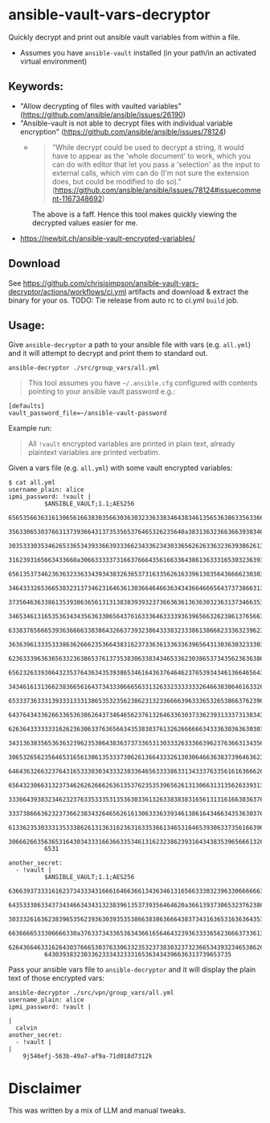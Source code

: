 # ansible-vault-vars-decryptor

Quickly decrypt and print out ansible vault variables from within a file.

- Assumes you have `ansible-vault` installed (in your path/in an activated virtual environment)

## Keywords:

- "Allow decrypting of files with vaulted variables" (https://github.com/ansible/ansible/issues/26190)
- "Ansible-vault is not able to decrypt files with individual variable encryption" (https://github.com/ansible/ansible/issues/78124)
  - > "While decrypt could be used to decrypt a string, it would have to appear as the 'whole document' to work, which you can do with editor that let you pass a 'selection' as the input to external calls, which vim can do (I'm not sure the extension does, but could be modified to do so)." (https://github.com/ansible/ansible/issues/78124#issuecomment-1167348692)
    
    The above is a faff. Hence this tool makes quickly viewing the decrypted values easier for me.
- https://newbit.ch/ansible-vault-encrypted-variables/

## Download

See https://github.com/chrisjsimpson/ansible-vault-vars-decryptor/actions/workflows/ci.yml artifacts and download & extract the binary for your os.
TODO: Tie release from auto rc to ci.yml `build` job.

## Usage:

Give `ansible-decryptor` a path to your ansible file with vars (e.g. `all.yml`) and
it will attempt to decrypt and print them to standard out.

`ansible-decryptor ./src/group_vars/all.yml`

> This tool assumes you have `~/.ansible.cfg` configured with contents pointing to your ansible vault password e.g.:
  ```
  [defaults]
  vault_password_file=~/ansible-vault-password
  ```


Example run:

> All `!vault` encrypted variables are printed in plain text, already plaintext variables are printed verbatim.

Given a vars file (e.g. `all.yml`) with some vault encrypted variables:

```
$ cat all.yml 
username_plain: alice
ipmi_password: !vault |
          $ANSIBLE_VAULT;1.1;AES256
          65653566363161306561663830356630363032336338346438346135653638633563366334313636
          3563306530376631373936643137353565376465326235640a383136323663663938346439653432
          30353330353462653365343933663933366234336234303365626263363236393862613338313439
          3162393165663433660a306633333731663766643561663364386136333165303236393836326434
          65613537346236363233633439343832636537316335626163396138356436666230303639623833
          34643332653665383231373462316463613036646466363434366466656437373866313739336538
          37356463633861353938636561313138383939323736636361363630323631373466353666663765
          34653461316535363434356363306564376163336463333936396566326238613765663965363066
          63383765666539363666633838643266373932386433383233386138666233363239623337323238
          36363961333533386362666235366438316237336361336336396564313036303233303462366632
          62363339636365633236386537613735383063383434653362303865373435623636386338663139
          65623263393064323537643634353938653461643637646462376539343461366465643161666233
          34346161313662383665616437343330666563313263323333333264663830646163326364643265
          65333736333139333133313865353235623862313233666639633365326538663762396433363439
          64376434336266336536386264373464656237613264633630373362393133373138343932386632
          62636433333331626236306337636566343538383761326266666634333630363630303638656338
          34313638356536363239623530643836373733653130333263336639623763663134356664623764
          30653265623564653165613061353337306261366433326130306466363837396463623638323534
          64643632663237643165333030343332383364656333386331343337633561616366626633656431
          65643230663132373462626266626361353762353539656261313066313135626339313861653165
          33366439383234623237633533353135363033613263383838316561313161663036376435316663
          33373866636232373662383432646562616130633363393461386164346634353630376131303331
          61336235303331353338626131363162363163353661346531646539306337356166396433636565
          30666266356365316430343331663663353461316232386239316434383539656661326261373063
          6531

another_secret:
  - !vault |
          $ANSIBLE_VAULT;1.1;AES256
          63663937333161623734333431666164663661343634613165663330323963306666663862316364
          6435333863343734346634343132383961353739356464620a366139373065323762386437346234
          30333261636238396535623936303935353866383863666438373431636531636364353836656661
          6636666533306666330a376337343365363436616564643239363333656236663733613832643535
          62643664633162643037666530376330633235323738303237323665343932346538626662616134
          6430393832303362333432333165363434396636313739653735

```

Pass your ansible vars file to `ansible-decryptor` and it will display the plain text of
those encrypted vars:

```
ansible-decryptor ./src/vpn/group_vars/all.yml
username_plain: alice
ipmi_password: !vault |

|
  calvin
another_secret:
  - !vault |
|
    9j546efj-563b-49a7-af9a-71d018d7312k
```


# Disclaimer

This was written by a mix of LLM and manual tweaks.

